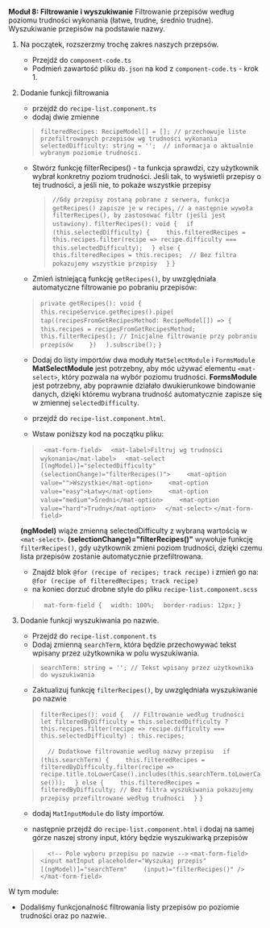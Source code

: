 **Moduł 8: Filtrowanie i wyszukiwanie**
Filtrowanie przepisów według poziomu trudności wykonania (łatwe, trudne, średnio trudne).
Wyszukiwanie przepisów na podstawie nazwy.


1. Na początek, rozszerzmy trochę zakres naszych przepsów.
   * Przejdź do `component-code.ts`
   * Podmień zawartość pliku `db.json` na kod z `component-code.ts` - krok 1.

2. Dodanie funkcji filtrowania
   * przejdź do `recipe-list.component.ts`
   * dodaj dwie zmienne
   > `filteredRecipes: RecipeModel[] = []; // przechowuje liste przefiltrowanych przepisów wg trudności wykonania`
   > `selectedDifficulty: string = '';  // informacja o aktualnie wybranym poziomie trudności.`

   * Stwórz funkcję filterRecipes() - ta funkcja sprawdzi, czy użytkownik wybrał konkretny poziom trudności.
     Jeśli tak, to wyświetli przepisy o tej trudności, a jeśli nie, to pokaże wszystkie przepisy

      > `//Gdy przepisy zostaną pobrane z serwera, funkcja getRecipes() zapisze je w recipes,`
      > `// a następnie wywoła filterRecipes(), by zastosować filtr (jeśli jest ustawiony).`
      > `filterRecipes(): void {`
      > `  if (this.selectedDifficulty) {`
      > `    this.filteredRecipes = this.recipes.filter(recipe => recipe.difficulty === this.selectedDifficulty);`
      > `  } else {`
      > `    this.filteredRecipes = this.recipes;  // Bez filtra pokazujemy wszystkie przepisy`
      > `  }`
      > `}`

   * Zmień istniejącą funkcję `getRecipes()`, by uwzględniała automatyczne filtrowanie po pobraniu przepisów:
   > `private getRecipes(): void {`
   > `  this.recipeService.getRecipes().pipe(`
   > `    tap((recipesFromGetRecipesMethod: RecipeModel[]) => {`
   > `      this.recipes = recipesFromGetRecipesMethod;`
   > `      this.filterRecipes(); // Inicjalne filtrowanie przy pobraniu przepisów`
   > `    })`
   > `  ).subscribe();`
   > `}`

   * Dodaj do listy importów dwa moduły `MatSelectModule` i `FormsModule`
      **MatSelectModule** jest potrzebny, aby móc używać elementu `<mat-select>`, który pozwala na wybór poziomu trudności.
      **FormsModule** jest potrzebny, aby poprawnie działało dwukierunkowe bindowanie danych, dzięki któremu wybrana trudność automatycznie zapisze się w zmiennej `selectedDifficulty`.


   * przejdź do `recipe-list.component.html`.
   * Wstaw poniższy kod na początku pliku:
   > ` <mat-form-field>`
   > `  <mat-label>Filtruj wg trudności wykonania</mat-label>`
   > `  <mat-select [(ngModel)]="selectedDifficulty" (selectionChange)="filterRecipes()">`
   > `    <mat-option value="">Wszystkie</mat-option>`
   > `    <mat-option value="easy">Łatwy</mat-option>`
   > `    <mat-option value="medium">Średni</mat-option>`
   > `    <mat-option value="hard">Trudny</mat-option>`
   > `  </mat-select>`
   > `</mat-form-field>`

   **(ngModel)** wiąże zmienną selectedDifficulty z wybraną wartością w `<mat-select>`.
   **(selectionChange)="filterRecipes()"** wywołuje funkcję `filterRecipes()`, gdy użytkownik zmieni poziom trudności, dzięki czemu lista przepisów zostanie automatycznie przefiltrowana.


   * Znajdź blok `@for (recipe of recipes; track recipe)` i zmień go na: `@for (recipe of filteredRecipes; track recipe)`
   * na koniec dorzuć drobne style do pliku `recipe-list.component.scss`
   > ` mat-form-field {`
   > `  width: 100%;`
   > `  border-radius: 12px;`
   > `}`


3. Dodanie funkcji wyszukiwania po nazwie.
   * Przejdź do `recipe-list.component.ts`
   * Dodaj zmienną `searchTerm`, która będzie przechowywać tekst wpisany przez użytkownika w polu wyszukiwania.
   > `searchTerm: string = ''; // Tekst wpisany przez użytkownika do wyszukiwania`

   * Zaktualizuj funkcję `filterRecipes()`, by uwzględniała wyszukiwanie po nazwie
   > `filterRecipes(): void {`
   > `  // Filtrowanie według trudności`
   > `  let filteredByDifficulty = this.selectedDifficulty ? this.recipes.filter(recipe => recipe.difficulty === this.selectedDifficulty) : this.recipes;`
   > 
   > `  // Dodatkowe filtrowanie według nazwy przepisu`
   > `  if (this.searchTerm) {`
   > `    this.filteredRecipes = filteredByDifficulty.filter(recipe => recipe.title.toLowerCase().includes(this.searchTerm.toLowerCase()));`
   > `  } else {`
   > `    this.filteredRecipes = filteredByDifficulty; // Bez filtra wyszukiwania pokazujemy przepisy przefiltrowane według trudności`
   > `  }`
   > `}`

   * dodaj `MatInputModule` do listy importów.

   * następnie przejdź do `recipe-list.component.html` i dodaj na samej górze naszej strony input, który będzie wyszukiwarką przepisów
   > `  <!-- Pole wyboru przepisu po nazwie -->`
   > `<mat-form-field>`
   > `  <input matInput placeholder="Wyszukaj przepis" [(ngModel)]="searchTerm"`
   > `    (input)="filterRecipes()" />`
   > `</mat-form-field>`



W tym module:
   * Dodaliśmy funkcjonalność filtrowania listy przepisów po poziomie trudności oraz po nazwie.